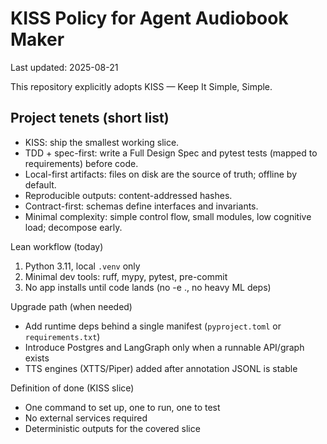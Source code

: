 # KISS Policy for Agent Audiobook Maker

Last updated: 2025-08-21

This repository explicitly adopts KISS — Keep It Simple, Simple.

## Project tenets (short list)

- KISS: ship the smallest working slice.
- TDD + spec-first: write a Full Design Spec and pytest tests (mapped to requirements) before code.
- Local-first artifacts: files on disk are the source of truth; offline by default.
- Reproducible outputs: content-addressed hashes.
- Contract-first: schemas define interfaces and invariants.
- Minimal complexity: simple control flow, small modules, low cognitive load; decompose early.

Lean workflow (today)

1. Python 3.11, local `.venv` only
1. Minimal dev tools: ruff, mypy, pytest, pre-commit
1. No app installs until code lands (no -e ., no heavy ML deps)

Upgrade path (when needed)

- Add runtime deps behind a single manifest (`pyproject.toml` or `requirements.txt`)
- Introduce Postgres and LangGraph only when a runnable API/graph exists
- TTS engines (XTTS/Piper) added after annotation JSONL is stable

Definition of done (KISS slice)

- One command to set up, one to run, one to test
- No external services required
- Deterministic outputs for the covered slice
